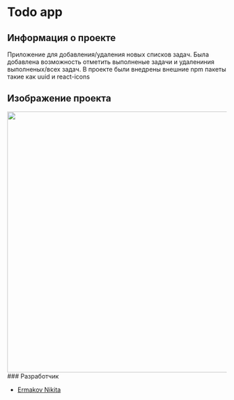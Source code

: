 # Todo app

## Информация о проекте
Приложение для добавления/удаления новых списков задач. Была добавлена возможность отметить выполненые задачи и удалeниния выполненых/всех задач. В проекте были внедрены внешние npm пакеты такие как uuid и react-icons

## Изображение проекта

<img src="https://i.ibb.co/N3yhNBY/image.png" width="600px">
### Разработчик

- [Ermakov Nikita](https://github.com/agr0meow)
